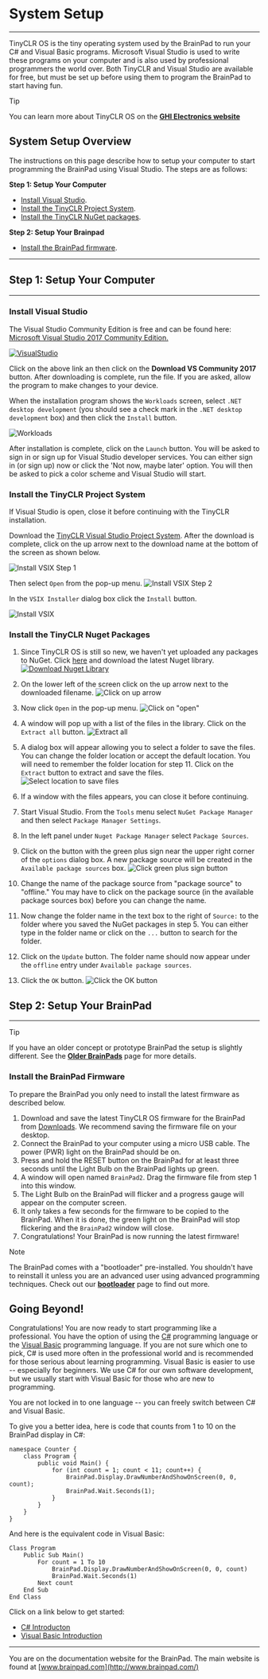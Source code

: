# System Setup
---
TinyCLR OS is the tiny operating system used by the BrainPad to run your C# and Visual Basic programs. Microsoft Visual Studio is used to write these programs on your computer and is also used by professional programmers the world over. Both TinyCLR and Visual Studio are available for free, but must be set up before using them to program the BrainPad to start having fun.

> [!Tip]
> You can learn more about TinyCLR OS on the [**GHI Electronics website**](https://www.ghielectronics.com/tinyclr/features)

## System Setup Overview
The instructions on this page describe how to setup your computer to start programming the BrainPad using Visual Studio. The steps are as follows:

**Step 1: Setup Your Computer**
  * [Install Visual Studio](#install-visual-studio).
  * [Install the TinyCLR Project System](#install-the-tinyclr-project-system).
  * [Install the TinyCLR NuGet packages](#install-the-tinyclr-nuget-packages).

**Step 2: Setup Your Brainpad**
  * [Install the BrainPad firmware](#install-the-brainpad-firmware).

---

## Step 1: Setup Your Computer
---
### Install Visual Studio
The Visual Studio Community Edition is free and can be found here: [Microsoft Visual Studio 2017 Community Edition.](https://www.visualstudio.com/vs/community/)

[![VisualStudio](images/download-visual-studio.png)](https://www.visualstudio.com/vs/community/)

Click on the above link an then click on the **Download VS Community 2017** button. After downloading is complete, run the file. If you are asked, allow the program to make changes to your device.

When the installation program shows the `Workloads` screen, select `.NET desktop development` (you should see a check mark in the `.NET desktop development` box) and then click the `Install` button.

![Workloads](images/visual-studio-workloads.png)

After installation is complete, click on the `Launch` button. You will be asked to sign in or sign up for Visual Studio developer services. You can either sign in (or sign up) now or click the 'Not now, maybe later' option. You will then be asked to pick a color scheme and Visual Studio will start.

### Install the TinyCLR Project System

If Visual Studio is open, close it before continuing with the TinyCLR installation.

Download the [TinyCLR Visual Studio Project System](http://files.ghielectronics.com/downloads/TinyCLR/Extensions/TinyCLR%20OS%20Project%20System%20v0.10.0.vsix). After the download is complete, click on the up arrow next to the download name at the bottom of the screen as shown below.

![Install VSIX Step 1](images/install-vsix-step1.png)

Then select `Open` from the pop-up menu.
![Install VSIX Step 2](images/install-vsix-step2.png)

In the `VSIX Installer` dialog box click the `Install` button.

![Install VSIX](images/install-vsix.png)

### Install the TinyCLR Nuget Packages

1. Since TinyCLR OS is still so new, we haven't yet uploaded any packages to NuGet. Click [here](../resources/downloads.md#nuget-libraries) and download the latest Nuget library.
[![Download Nuget Library](images/download-nuget.png)](../resources/downloads.md#nuget-libraries)

2. On the lower left of the screen click on the up arrow next to the downloaded filename.
![Click on up arrow](images/click-library.png)

3. Now click `Open` in the pop-up menu.
![Click on "open"](images/click-open.png)

4. A window will pop up with a list of the files in the library. Click on the `Extract all` button.
![Extract all](images/extract-all.png)

5. A dialog box will appear allowing you to select a folder to save the files. You can change the folder location or accept the default location. You will need to remember the folder location for step 11. Click on the `Extract` button to extract and save the files.
![Select location to save files](images/select-location.png)

6. If a window with the files appears, you can close it before continuing.

7. Start Visual Studio. From the `Tools` menu select `NuGet Package Manager` and then select `Package Manager Settings`.

8. In the left panel under `Nuget Package Manager` select `Package Sources`.

9. Click on the button with the green plus sign near the upper right corner of the `options` dialog box. A new package source will be created in the `Available package sources` box.
![Click green plus sign button](images/click-green-plus-sign.png)

10. Change the name of the package source from "package source" to "offline." You may have to click on the package source (in the available package sources box) before you can change the name.

11. Now change the folder name in the text box to the right of `Source:` to the folder where you saved the NuGet packages in step 5. You can either type in the folder name or click on the `...` button to search for the folder.

12. Click on the `Update` button. The folder name should now appear under the `offline` entry under `Available package sources`.

13. Click the `OK` button.
![Click the OK button](images/click-ok.png) 

## Step 2: Setup Your BrainPad
---

> [!Tip]
> If you have an older concept or prototype BrainPad the setup is slightly different. See the [**Older BrainPads**](../resources/older-brainpad.md) page for more details.

### Install the BrainPad Firmware

To prepare the BrainPad you only need to install the latest firmware as described below.

1. Download and save the latest TinyCLR OS firmware for the BrainPad from [Downloads](../resources/downloads.md#tinyclr-os-brainpad-firmware). We recommend saving the firmware file on your desktop.
2. Connect the BrainPad to your computer using a micro USB cable. The power (PWR) light on the BrainPad should be on.
3. Press and hold the RESET button on the BrainPad for at least three seconds until the Light Bulb on the BrainPad lights up green.
4. A window will open named `BrainPad2`. Drag the firmware file from step 1 into this window.
5. The Light Bulb on the BrainPad will flicker and a progress gauge will appear on the computer screen.
6. It only takes a few seconds for the firmware to be copied to the BrainPad. When it is done, the green light on the BrainPad will stop flickering and the `BrainPad2` window will close.
7. Congratulations! Your BrainPad is now running the latest firmware!


> [!Note]
> The BrainPad comes with a "bootloader" pre-installed. You shouldn't have to reinstall it unless you are an advanced user using advanced programming techniques. Check out our [**bootloader**](../resources/bootloader.md) page to find out more.

## Going Beyond!
Congratulations! You are now ready to start programming like a professional. You have the option of using the [C#](csharp/intro.md) programming language or the [Visual Basic](vb/intro.md) programming language. If you are not sure which one to pick, C# is used more often in the professional world and is recommended for those serious about learning programming. Visual Basic is easier to use -- especially for beginners. We use C# for our own software development, but we usually start with Visual Basic for those who are new to programming.

You are not locked in to one language -- you can freely switch between C# and Visual Basic.

To give you a better idea, here is code that counts from 1 to 10 on the BrainPad display in C#:

```
namespace Counter {
    class Program {
        public void Main() {
            for (int count = 1; count < 11; count++) {
                BrainPad.Display.DrawNumberAndShowOnScreen(0, 0, count);
                BrainPad.Wait.Seconds(1);
            }
        }
    }
}
```

And here is the equivalent code in Visual Basic:
```
Class Program
    Public Sub Main()
        For count = 1 To 10
            BrainPad.Display.DrawNumberAndShowOnScreen(0, 0, count)
            BrainPad.Wait.Seconds(1)
        Next count
    End Sub
End Class
```

Click on a link below to get started:

* [C# Introducton](csharp/intro.md)
* [Visual Basic Introduction](vb/intro.md)


---
You are on the documentation website for the BrainPad. The main website is found at [www.brainpad.com](http://www.brainpad.com/)
